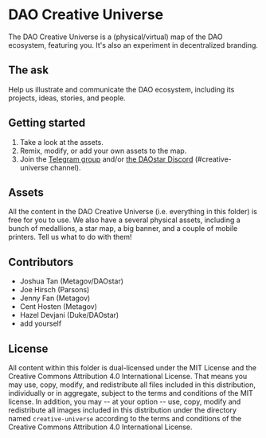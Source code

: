 # DAO Creative Universe
The DAO Creative Universe is a (physical/virtual) map of the DAO ecosystem, featuring you. It's also an experiment in decentralized branding.

## The ask
Help us illustrate and communicate the DAO ecosystem, including its projects, ideas, stories, and people.

## Getting started
1. Take a look at the assets.
2. Remix, modify, or add your own assets to the map.
3. Join the [Telegram group](https://t.me/+89zzaHLQZHo3MWVh) and/or [the DAOstar Discord](https://discord.gg/crEUNHEr68) (#creative-universe channel).

## Assets
All the content in the DAO Creative Universe (i.e. everything in this folder) is free for you to use. We also have a several physical assets, including a bunch of medallions, a star map, a big banner, and a couple of mobile printers. Tell us what to do with them!

## Contributors
* Joshua Tan (Metagov/DAOstar)
* Joe Hirsch (Parsons)
* Jenny Fan (Metagov)
* Cent Hosten (Metagov)
* Hazel Devjani (Duke/DAOstar)
* add yourself

## License
All content within this folder is dual-licensed under the MIT License and the Creative Commons Attribution 4.0 International License. That means you may use, copy, modify, and redistribute all files included in this distribution, individually or in aggregate, subject to the terms and conditions of the MIT license. In addition, you may -- at your option -- use, copy, modify and redistribute all images included in this distribution under the directory named `creative-universe` according to the terms and conditions of the Creative Commons Attribution 4.0 International License.
